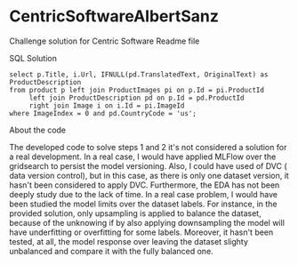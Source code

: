 # CentricSoftwareAlbertSanz
Challenge solution for Centric Software
Readme file

SQL Solution
```
select p.Title, i.Url, IFNULL(pd.TranslatedText, OriginalText) as ProductDescription
from product p left join ProductImages pi on p.Id = pi.ProductId
	 left join ProductDescription pd on p.Id = pd.ProductId
	 right join Image i on i.Id = pi.ImageId
where ImageIndex = 0 and pd.CountryCode = 'us';
```

About the code

The developed code to solve steps 1 and 2 it's not considered a solution for a real development. 
In a real case, I would have applied MLFlow over the gridsearch to persist the model versioning. 
Also, I could have used of DVC ( data version control), but in this case, as there is only one dataset version, it hasn't been considered to apply DVC.
Furthermore, the EDA has not been deeply study due to the lack of time. 
In a real case problem, I would have been studied the model limits over the dataset labels. 
For instance, in the provided solution, only upsampling is applied to balance the dataset, because of the unknowing if by also applying downsampling the model will have underfitting or overfitting for some labels.
Moreover, it hasn't been tested, at all, the model response over leaving the dataset slighty unbalanced and compare it with the fully balanced one.
